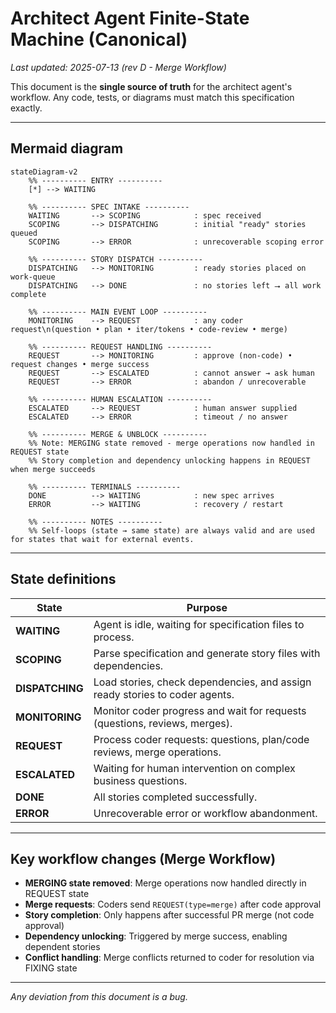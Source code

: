 # Architect Agent Finite-State Machine (Canonical)

*Last updated: 2025-07-13 (rev D - Merge Workflow)*

This document is the **single source of truth** for the architect agent's workflow.
Any code, tests, or diagrams must match this specification exactly.

---

## Mermaid diagram

```mermaid
stateDiagram-v2
    %% ---------- ENTRY ----------
    [*] --> WAITING              

    %% ---------- SPEC INTAKE ----------
    WAITING       --> SCOPING            : spec received
    SCOPING       --> DISPATCHING        : initial "ready" stories queued
    SCOPING       --> ERROR              : unrecoverable scoping error

    %% ---------- STORY DISPATCH ----------
    DISPATCHING   --> MONITORING         : ready stories placed on work-queue
    DISPATCHING   --> DONE               : no stories left ⭢ all work complete

    %% ---------- MAIN EVENT LOOP ----------
    MONITORING    --> REQUEST            : any coder request\n(question • plan • iter/tokens • code-review • merge)
    
    %% ---------- REQUEST HANDLING ----------
    REQUEST       --> MONITORING         : approve (non-code) • request changes • merge success
    REQUEST       --> ESCALATED          : cannot answer → ask human
    REQUEST       --> ERROR              : abandon / unrecoverable

    %% ---------- HUMAN ESCALATION ----------
    ESCALATED     --> REQUEST            : human answer supplied
    ESCALATED     --> ERROR              : timeout / no answer

    %% ---------- MERGE & UNBLOCK ----------
    %% Note: MERGING state removed - merge operations now handled in REQUEST state
    %% Story completion and dependency unlocking happens in REQUEST when merge succeeds

    %% ---------- TERMINALS ----------
    DONE          --> WAITING            : new spec arrives
    ERROR         --> WAITING            : recovery / restart

    %% ---------- NOTES ----------
    %% Self-loops (state → same state) are always valid and are used for states that wait for external events.
```

---

## State definitions

| State            | Purpose                                                                        |
| ---------------- | ------------------------------------------------------------------------------ |
| **WAITING**      | Agent is idle, waiting for specification files to process.                    |
| **SCOPING**      | Parse specification and generate story files with dependencies.               |
| **DISPATCHING**  | Load stories, check dependencies, and assign ready stories to coder agents.   |
| **MONITORING**   | Monitor coder progress and wait for requests (questions, reviews, merges).    |
| **REQUEST**      | Process coder requests: questions, plan/code reviews, merge operations.       |
| **ESCALATED**    | Waiting for human intervention on complex business questions.                 |
| **DONE**         | All stories completed successfully.                                           |
| **ERROR**        | Unrecoverable error or workflow abandonment.                                  |

---

## Key workflow changes (Merge Workflow)

- **MERGING state removed**: Merge operations now handled directly in REQUEST state
- **Merge requests**: Coders send `REQUEST(type=merge)` after code approval  
- **Story completion**: Only happens after successful PR merge (not code approval)
- **Dependency unlocking**: Triggered by merge success, enabling dependent stories
- **Conflict handling**: Merge conflicts returned to coder for resolution via FIXING state

---

*Any deviation from this document is a bug.*

